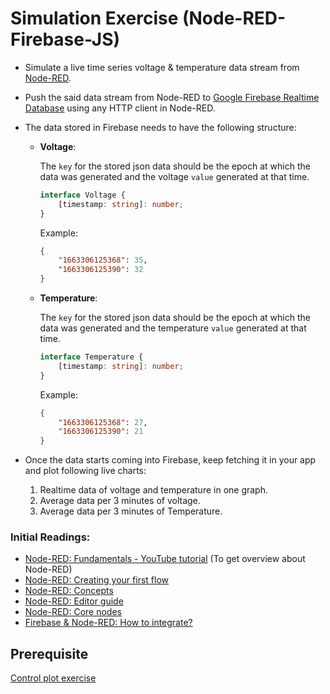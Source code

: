 # Simulation Exercise (Node-RED-Firebase-JS) 

- Simulate a live time series voltage & temperature data stream from [Node-RED](https://nodered.org).
- Push the said data stream from Node-RED to [Google Firebase Realtime Database](https://firebase.google.com/docs/database) using any HTTP client in Node-RED.
- The data stored in Firebase needs to have the following structure:

   - **Voltage**: 
     
     The `key` for the stored json data should be the epoch at which the data was generated and the voltage
     `value` generated at that time.
    
     ```ts
     interface Voltage {
         [timestamp: string]: number;
     }
     ```

     Example:

     ```json
     {
         "1663306125368": 35,
         "1663306125390": 32
     }
     ```

  - **Temperature**:

    The `key` for the stored json data should be the epoch at which the data was generated and the temperature
    `value` generated at that time.

    ```ts
    interface Temperature {
        [timestamp: string]: number;
    }
    ```

    Example:

    ```json
    {
        "1663306125368": 27,
        "1663306125390": 21
    }
    ```

- Once the data starts coming into Firebase, keep fetching it in your app and plot following live charts:
  1. Realtime data of voltage and temperature in one graph.
  2. Average data per 3 minutes of voltage.
  3. Average data per 3 minutes of Temperature.

### Initial Readings:

- [Node-RED: Fundamentals - YouTube tutorial](https://www.youtube.com/watch?v=3AR432bguOY) (To get overview about Node-RED)
- [Node-RED: Creating your first flow](https://nodered.org/docs/tutorials/first-flow)
- [Node-RED: Concepts](https://nodered.org/docs/user-guide/concepts)
- [Node-RED: Editor guide](https://nodered.org/docs/user-guide/editor)
- [Node-RED: Core nodes](https://nodered.org/docs/user-guide/nodes)
- [Firebase & Node-RED: How to integrate?](https://mkt-sampath97.medium.com/connect-iot-system-with-firebase-realtime-database-891114b1b9e5)

## Prerequisite

[Control plot exercise](https://github.com/noovosoft/histogram-and-control-plot#control-plot-chat)
